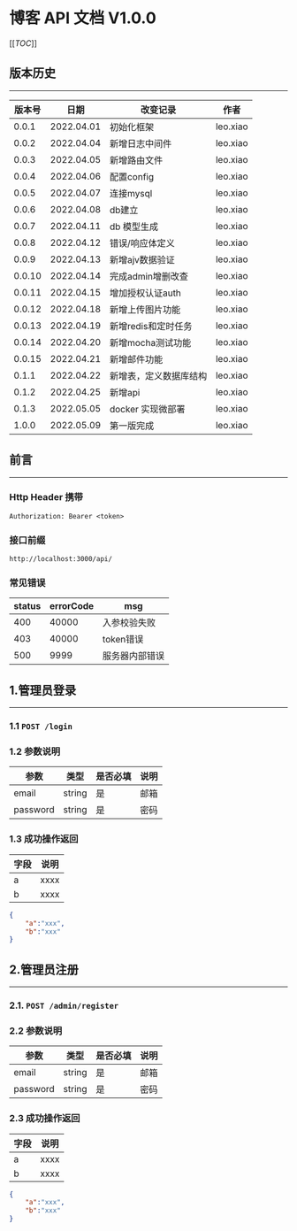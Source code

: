 # 博客 API 文档 V1.0.0

[[_TOC_]]

## 版本历史
---
| 版本号 | 日期 | 改变记录 | 作者 |
| --- | --- | --- | --- |
| 0.0.1 | 2022.04.01 | 初始化框架 | leo.xiao |
| 0.0.2 | 2022.04.04 | 新增日志中间件 | leo.xiao |
| 0.0.3 | 2022.04.05 | 新增路由文件 | leo.xiao |
| 0.0.4 | 2022.04.06 | 配置config | leo.xiao |
| 0.0.5 | 2022.04.07 | 连接mysql | leo.xiao |
| 0.0.6 | 2022.04.08 | db建立 | leo.xiao |
| 0.0.7 | 2022.04.11 | db 模型生成 | leo.xiao |
| 0.0.8 | 2022.04.12 | 错误/响应体定义 | leo.xiao |
| 0.0.9 | 2022.04.13 | 新增ajv数据验证 | leo.xiao |
| 0.0.10 | 2022.04.14 | 完成admin增删改查 | leo.xiao |
| 0.0.11 | 2022.04.15 | 增加授权认证auth | leo.xiao |
| 0.0.12 | 2022.04.18 | 新增上传图片功能 | leo.xiao |
| 0.0.13 | 2022.04.19 | 新增redis和定时任务 | leo.xiao |
| 0.0.14 | 2022.04.20 | 新增mocha测试功能 | leo.xiao |
| 0.0.15 | 2022.04.21 | 新增邮件功能 | leo.xiao |
| 0.1.1 | 2022.04.22 | 新增表，定义数据库结构 | leo.xiao |
| 0.1.2 | 2022.04.25 | 新增api | leo.xiao |
| 0.1.3 | 2022.05.05 | docker 实现微部署 | leo.xiao |
| 1.0.0 | 2022.05.09 | 第一版完成 | leo.xiao |

## 前言
---
### Http Header 携带
```
Authorization: Bearer <token>
```

### 接口前缀
```
http://localhost:3000/api/
```

### 常见错误
| status | errorCode | msg |
| --- | --- | --- |
| 400 | 40000 | 入参校验失败 |
| 403 | 40000 | token错误 |
| 500 | 9999 | 服务器内部错误 |

## 1.管理员登录
---
### 1.1 `POST /login`
### 1.2 参数说明
| 参数 | 类型 | 是否必填 | 说明 |
| --- | --- | --- | --- |
| email | string | 是 | 邮箱 |
| password | string | 是 | 密码 |
### 1.3 成功操作返回
| 字段 | 说明 |
| --- | --- |
| a | xxxx |
| b | xxxx |
```json
{
    "a":"xxx",
    "b":"xxx"
}
```
## 2.管理员注册
---
### 2.1. `POST /admin/register`
### 2.2 参数说明
| 参数 | 类型 | 是否必填 | 说明 |
| --- | --- | --- | --- |
| email | string | 是 | 邮箱 |
| password | string | 是 | 密码 |
### 2.3 成功操作返回
| 字段 | 说明 |
| --- | --- |
| a | xxxx |
| b | xxxx |
```json
{
    "a":"xxx",
    "b":"xxx"
}
```


